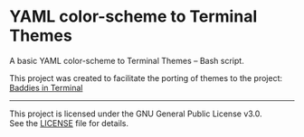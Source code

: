 # YAML color-scheme to Terminal Themes

A basic YAML color-scheme to Terminal Themes – Bash script.

This project was created to facilitate the porting of themes to the project: [Baddies in Terminal](https://github.com/KernelOso/Baddies-in-Terminal)

---
This project is licensed under the GNU General Public License v3.0.  
See the [LICENSE](./LICENSE.md) file for details.
